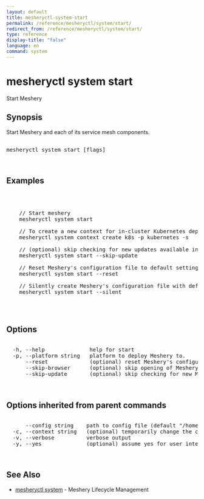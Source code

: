 ```yaml
---
layout: default
title: mesheryctl-system-start
permalink: /reference/mesheryctl/system/start/
redirect_from: /reference/mesheryctl/system/start/
type: reference
display-title: "false"
language: en
command: system
---
```


# mesheryctl system start

Start Meshery

## Synopsis

Start Meshery and each of its service mesh components.

<pre class='codeblock-pre'>
<div class='codeblock'>
mesheryctl system start [flags]

</div>
</pre> 

## Examples

<pre class='codeblock-pre'>
<div class='codeblock'>


	// Start meshery
	mesheryctl system start

	// To create a new context for in-cluster Kubernetes deployments and set the new context as your current-context
	mesheryctl system context create k8s -p kubernetes -s

	// (optional) skip checking for new updates available in Meshery.
	mesheryctl system start --skip-update

	// Reset Meshery's configuration file to default settings.
	mesheryctl system start --reset

	// Silently create Meshery's configuration file with default settings.
	mesheryctl system start --silent
	

</div>
</pre> 

## Options

<pre class='codeblock-pre'>
<div class='codeblock'>
  -h, --help              help for start
  -p, --platform string   platform to deploy Meshery to.
      --reset             (optional) reset Meshery's configuration file to default settings.
      --skip-browser      (optional) skip opening of MesheryUI in browser.
      --skip-update       (optional) skip checking for new Meshery's container images.

</div>
</pre>

## Options inherited from parent commands

<pre class='codeblock-pre'>
<div class='codeblock'>
      --config string    path to config file (default "/home/admin-pc/.meshery/config.yaml")
  -c, --context string   (optional) temporarily change the current context.
  -v, --verbose          verbose output
  -y, --yes              (optional) assume yes for user interactive prompts.

</div>
</pre>

## See Also

* [mesheryctl system](system/)	 - Meshery Lifecycle Management

